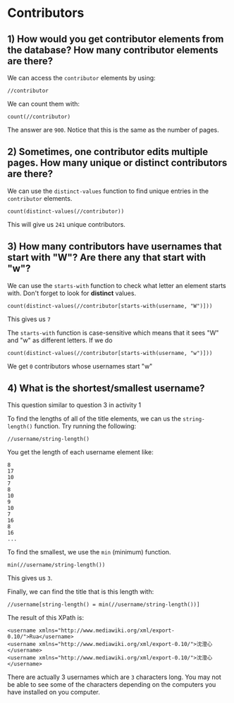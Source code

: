 # Contributors 


## 1) How would you get contributor elements from the database? How many contributor elements are there?

We can access the `contributor` elements by using: 

```
//contributor
```

We can count them with:


```
count(//contributor)
```

The answer are `900`. Notice that this is the same as the number of pages. 


## 2) Sometimes, one contributor edits multiple pages. How many unique or distinct contributors are there?

We can use the `distinct-values` function to find unique entries in the `contributor` elements. 

```
count(distinct-values(//contributor))
```

This will give us `241` unique contributors.


## 3) How many contributors have usernames that start with "W"? Are there any that start with "w"?

We can use the `starts-with` function to check what letter an element starts with. Don't forget to look for **distinct** values. 
```
count(distinct-values(//contributor[starts-with(username, "W")]))
```

This gives us `7`

The `starts-with` function is case-sensitive which means that it sees "W" and "w" as different letters. If we do 
```
count(distinct-values(//contributor[starts-with(username, "w")]))
``` 

We get `0` contributors whose usernames start "w"


## 4) What is the shortest/smallest username?
This question similar to question 3 in activity 1

To find the lengths of all of the title elements, we can us the `string-length()` function. Try running the following:

```
//username/string-length()
```
You get the length of each username element like:
```
8
17
10
7
8
10
9
10
7
16
8
16
...
```

To find the smallest, we use the `min` (minimum) function. 

```
min(//username/string-length())
```

This gives us `3`. 

Finally, we can find the title that is this length with:
```
//username[string-length() = min(//username/string-length())]
```

The result of this XPath is: 
```
<username xmlns="http://www.mediawiki.org/xml/export-0.10/">Rua</username>
<username xmlns="http://www.mediawiki.org/xml/export-0.10/">沈澄心</username>
<username xmlns="http://www.mediawiki.org/xml/export-0.10/">沈澄心</username>
```

There are actually 3 usernames which are `3` characters long. You may not be able to see some of the characters depending on the computers you have installed on you computer.

